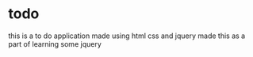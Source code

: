 # todo
this is a to do application made using html css and jquery
made this as a part of learning some jquery
